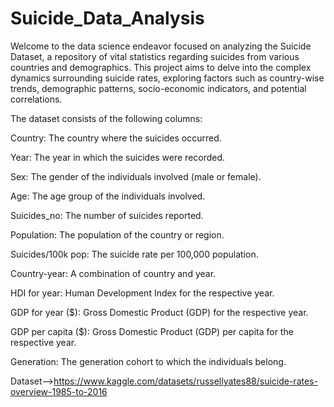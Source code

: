 # Suicide_Data_Analysis
Welcome to the data science endeavor focused on analyzing the Suicide Dataset, a repository of vital statistics regarding suicides from various countries and demographics. This project aims to delve into the complex dynamics surrounding suicide rates, exploring factors such as country-wise trends, demographic patterns, socio-economic indicators, and potential correlations.

The dataset consists of the following columns:

Country: The country where the suicides occurred.

Year: The year in which the suicides were recorded.

Sex: The gender of the individuals involved (male or female).

Age: The age group of the individuals involved.

Suicides_no: The number of suicides reported.

Population: The population of the country or region.

Suicides/100k pop: The suicide rate per 100,000 population.

Country-year: A combination of country and year.

HDI for year: Human Development Index for the respective year.

GDP for year ($): Gross Domestic Product (GDP) for the respective year.

GDP per capita ($): Gross Domestic Product (GDP) per capita for the respective year.

Generation: The generation cohort to which the individuals belong.

Dataset-->https://www.kaggle.com/datasets/russellyates88/suicide-rates-overview-1985-to-2016
